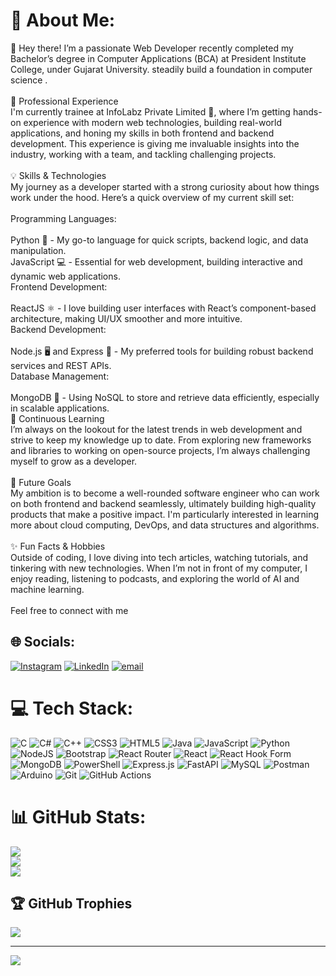 # 💫 About Me:
👋 Hey there! I’m a passionate Web Developer recently completed my Bachelor’s degree in Computer Applications (BCA) at President Institute College, under Gujarat University. steadily build a foundation in computer science .<br><br>🚀 Professional Experience<br>I'm currently trainee at InfoLabz Private Limited 🏢, where I’m getting hands-on experience with modern web technologies, building real-world applications, and honing my skills in both frontend and backend development. This experience is giving me invaluable insights into the industry, working with a team, and tackling challenging projects.<br><br>💡 Skills & Technologies<br>My journey as a developer started with a strong curiosity about how things work under the hood. Here’s a quick overview of my current skill set:<br><br>Programming Languages:<br><br>Python 🐍 - My go-to language for quick scripts, backend logic, and data manipulation.<br>JavaScript 💻 - Essential for web development, building interactive and dynamic web applications.<br>Frontend Development:<br><br>ReactJS ⚛ - I love building user interfaces with React’s component-based architecture, making UI/UX smoother and more intuitive.<br>Backend Development:<br><br>Node.js 🖥 and Express 🚀 - My preferred tools for building robust backend services and REST APIs.<br>Database Management:<br><br>MongoDB 🍃 - Using NoSQL to store and retrieve data efficiently, especially in scalable applications.<br>🌱 Continuous Learning<br>I’m always on the lookout for the latest trends in web development and strive to keep my knowledge up to date. From exploring new frameworks and libraries to working on open-source projects, I’m always challenging myself to grow as a developer.<br><br>🎯 Future Goals<br>My ambition is to become a well-rounded software engineer who can work on both frontend and backend seamlessly, ultimately building high-quality products that make a positive impact. I'm particularly interested in learning more about cloud computing, DevOps, and data structures and algorithms.<br><br>✨ Fun Facts & Hobbies<br>Outside of coding, I love diving into tech articles, watching tutorials, and tinkering with new technologies. When I’m not in front of my computer, I enjoy reading, listening to podcasts, and exploring the world of AI and machine learning.<br><br>Feel free to connect with me


## 🌐 Socials:
[![Instagram](https://img.shields.io/badge/Instagram-%23E4405F.svg?logo=Instagram&logoColor=white)](https://instagram.com/vaibhav_1466) [![LinkedIn](https://img.shields.io/badge/LinkedIn-%230077B5.svg?logo=linkedin&logoColor=white)](https://linkedin.com/in/vaibhavl1466) [![email](https://img.shields.io/badge/Email-D14836?logo=gmail&logoColor=white)](mailto:vaibhavl1466@gmail.com) 

# 💻 Tech Stack:
![C](https://img.shields.io/badge/c-%2300599C.svg?style=for-the-badge&logo=c&logoColor=white) ![C#](https://img.shields.io/badge/c%23-%23239120.svg?style=for-the-badge&logo=csharp&logoColor=white) ![C++](https://img.shields.io/badge/c++-%2300599C.svg?style=for-the-badge&logo=c%2B%2B&logoColor=white) ![CSS3](https://img.shields.io/badge/css3-%231572B6.svg?style=for-the-badge&logo=css3&logoColor=white) ![HTML5](https://img.shields.io/badge/html5-%23E34F26.svg?style=for-the-badge&logo=html5&logoColor=white) ![Java](https://img.shields.io/badge/java-%23ED8B00.svg?style=for-the-badge&logo=openjdk&logoColor=white) ![JavaScript](https://img.shields.io/badge/javascript-%23323330.svg?style=for-the-badge&logo=javascript&logoColor=%23F7DF1E) ![Python](https://img.shields.io/badge/python-3670A0?style=for-the-badge&logo=python&logoColor=ffdd54) ![NodeJS](https://img.shields.io/badge/node.js-6DA55F?style=for-the-badge&logo=node.js&logoColor=white) ![Bootstrap](https://img.shields.io/badge/bootstrap-%238511FA.svg?style=for-the-badge&logo=bootstrap&logoColor=white) ![React Router](https://img.shields.io/badge/React_Router-CA4245?style=for-the-badge&logo=react-router&logoColor=white) ![React](https://img.shields.io/badge/react-%2320232a.svg?style=for-the-badge&logo=react&logoColor=%2361DAFB) ![React Hook Form](https://img.shields.io/badge/React%20Hook%20Form-%23EC5990.svg?style=for-the-badge&logo=reacthookform&logoColor=white) ![MongoDB](https://img.shields.io/badge/MongoDB-%234ea94b.svg?style=for-the-badge&logo=mongodb&logoColor=white) ![PowerShell](https://img.shields.io/badge/PowerShell-%235391FE.svg?style=for-the-badge&logo=powershell&logoColor=white) ![Express.js](https://img.shields.io/badge/express.js-%23404d59.svg?style=for-the-badge&logo=express&logoColor=%2361DAFB) ![FastAPI](https://img.shields.io/badge/FastAPI-005571?style=for-the-badge&logo=fastapi) ![MySQL](https://img.shields.io/badge/mysql-4479A1.svg?style=for-the-badge&logo=mysql&logoColor=white) ![Postman](https://img.shields.io/badge/Postman-FF6C37?style=for-the-badge&logo=postman&logoColor=white) ![Arduino](https://img.shields.io/badge/-Arduino-00979D?style=for-the-badge&logo=Arduino&logoColor=white) ![Git](https://img.shields.io/badge/git-%23F05033.svg?style=for-the-badge&logo=git&logoColor=white) ![GitHub Actions](https://img.shields.io/badge/github%20actions-%232671E5.svg?style=for-the-badge&logo=githubactions&logoColor=white)
# 📊 GitHub Stats:
![](https://github-readme-stats.vercel.app/api?username=VAIBHAV1466&theme=dark&hide_border=false&include_all_commits=false&count_private=false)<br/>
![](https://nirzak-streak-stats.vercel.app/?user=VAIBHAV1466&theme=dark&hide_border=false)<br/>
![](https://github-readme-stats.vercel.app/api/top-langs/?username=VAIBHAV1466&theme=dark&hide_border=false&include_all_commits=false&count_private=false&layout=compact)

## 🏆 GitHub Trophies
![](https://github-profile-trophy.vercel.app/?username=VAIBHAV1466&theme=radical&no-frame=false&no-bg=true&margin-w=4)

---
[![](https://visitcount.itsvg.in/api?id=VAIBHAV1466&icon=0&color=0)](https://visitcount.itsvg.in)

<!-- Proudly created with GPRM ( https://gprm.itsvg.in ) -->
